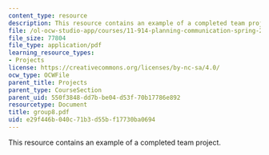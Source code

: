 ```yaml
---
content_type: resource
description: This resource contains an example of a completed team project.
file: /ol-ocw-studio-app/courses/11-914-planning-communication-spring-2007/e29f446b040c71b3d55bf17730ba0694_group8.pdf
file_size: 77804
file_type: application/pdf
learning_resource_types:
- Projects
license: https://creativecommons.org/licenses/by-nc-sa/4.0/
ocw_type: OCWFile
parent_title: Projects
parent_type: CourseSection
parent_uid: 550f3848-dd7b-be04-d53f-70b17786e892
resourcetype: Document
title: group8.pdf
uid: e29f446b-040c-71b3-d55b-f17730ba0694
---
```

This resource contains an example of a completed team project.